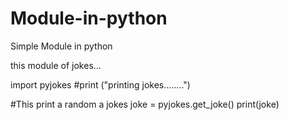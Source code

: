 # Module-in-python
Simple Module in python

this module of jokes...

import pyjokes
#print ("printing jokes........")

#This print a random a jokes
joke = pyjokes.get_joke()
print(joke)
